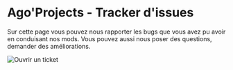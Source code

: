 # Ago'Projects - Tracker d'issues

Sur cette page vous pouvez nous rapporter les bugs que vous avez pu avoir en conduisant nos mods. Vous pouvez aussi nous poser des questions, demander des améliorations.

![Ouvrir un ticket](https://github.com/AgoProjects/agoprojects-omsi2/issues/new/choose)
